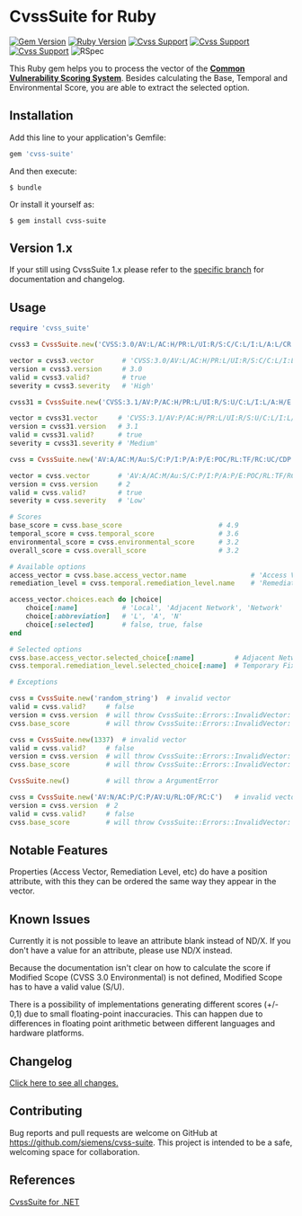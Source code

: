 # CvssSuite for Ruby

[![Gem Version](http://img.shields.io/gem/v/cvss-suite.svg)](https://rubygems.org/gems/cvss-suite)
[![Ruby Version](https://img.shields.io/badge/Ruby-2.x-brightgreen.svg)](https://rubygems.org/gems/cvss-suite)
[![Cvss Support](https://img.shields.io/badge/CVSS-v2-brightgreen.svg)](https://www.first.org/cvss/v2/guide)
[![Cvss Support](https://img.shields.io/badge/CVSS-v3.0-brightgreen.svg)](https://www.first.org/cvss/v3.0/user-guide)
[![Cvss Support](https://img.shields.io/badge/CVSS-v3.1-brightgreen.svg)](https://www.first.org/cvss/v3.1/user-guide)
![RSpec](https://github.com/siemens/cvss-suite/workflows/RSpec/badge.svg)

This Ruby gem helps you to process the vector of the [**Common Vulnerability Scoring System**](https://www.first.org/cvss/specification-document).
Besides calculating the Base, Temporal and Environmental Score, you are able to extract the selected option.

## Installation

Add this line to your application's Gemfile:

```ruby
gem 'cvss-suite'
```

And then execute:

    $ bundle

Or install it yourself as:

    $ gem install cvss-suite
    
## Version 1.x

If your still using CvssSuite 1.x please refer to the [specific branch](https://github.com/siemens/cvss-suite/tree/1.x) for documentation and changelog.

## Usage

```ruby
require 'cvss_suite'

cvss3 = CvssSuite.new('CVSS:3.0/AV:L/AC:H/PR:L/UI:R/S:C/C:L/I:L/A:L/CR:L/IR:M/AR:H/MAV:N/MAC:H/MPR:N/MUI:R/MS:U/MC:N/MI:L/MA:H')

vector = cvss3.vector       # 'CVSS:3.0/AV:L/AC:H/PR:L/UI:R/S:C/C:L/I:L/A:L/CR:L/IR:M/AR:H/MAV:N/MAC:H/MPR:N/MUI:R/MS:U/MC:N/MI:L/MA:H'
version = cvss3.version     # 3.0
valid = cvss3.valid?        # true
severity = cvss3.severity   # 'High'

cvss31 = CvssSuite.new('CVSS:3.1/AV:P/AC:H/PR:L/UI:R/S:U/C:L/I:L/A:H/E:H/RL:U/RC:U')

vector = cvss31.vector     # 'CVSS:3.1/AV:P/AC:H/PR:L/UI:R/S:U/C:L/I:L/A:H/E:H/RL:U/RC:U'
version = cvss31.version   # 3.1
valid = cvss31.valid?      # true
severity = cvss31.severity # 'Medium'

cvss = CvssSuite.new('AV:A/AC:M/Au:S/C:P/I:P/A:P/E:POC/RL:TF/RC:UC/CDP:L/TD:M/CR:M/IR:M/AR:M')

vector = cvss.vector       # 'AV:A/AC:M/Au:S/C:P/I:P/A:P/E:POC/RL:TF/RC:UC/CDP:L/TD:M/CR:M/IR:M/AR:M'
version = cvss.version     # 2
valid = cvss.valid?        # true
severity = cvss.severity   # 'Low'

# Scores
base_score = cvss.base_score                        # 4.9
temporal_score = cvss.temporal_score                # 3.6
environmental_score = cvss.environmental_score      # 3.2
overall_score = cvss.overall_score                  # 3.2

# Available options
access_vector = cvss.base.access_vector.name                # 'Access Vector'
remediation_level = cvss.temporal.remediation_level.name    # 'Remediation Level'

access_vector.choices.each do |choice|
    choice[:name]           # 'Local', 'Adjacent Network', 'Network'
    choice[:abbreviation]   # 'L', 'A', 'N'
    choice[:selected]       # false, true, false
end

# Selected options
cvss.base.access_vector.selected_choice[:name]          # Adjacent Network
cvss.temporal.remediation_level.selected_choice[:name]  # Temporary Fix

# Exceptions

cvss = CvssSuite.new('random_string')  # invalid vector
valid = cvss.valid?     # false
version = cvss.version  # will throw CvssSuite::Errors::InvalidVector: Vector is not valid!
cvss.base_score         # will throw CvssSuite::Errors::InvalidVector: Vector is not valid!

cvss = CvssSuite.new(1337)  # invalid vector
valid = cvss.valid?     # false
version = cvss.version  # will throw CvssSuite::Errors::InvalidVector: Vector is not valid!
cvss.base_score         # will throw CvssSuite::Errors::InvalidVector: Vector is not valid!

CvssSuite.new()         # will throw a ArgumentError

cvss = CvssSuite.new('AV:N/AC:P/C:P/AV:U/RL:OF/RC:C')   # invalid vector, authentication is missing
version = cvss.version  # 2
valid = cvss.valid?     # false
cvss.base_score         # will throw CvssSuite::Errors::InvalidVector: Vector is not valid!
```

## Notable Features

Properties (Access Vector, Remediation Level, etc) do have a position attribute, with this they can be ordered the same way they appear in the vector.

## Known Issues

Currently it is not possible to leave an attribute blank instead of ND/X. If you don't have a value for an attribute, please use ND/X instead.

Because the documentation isn't clear on how to calculate the score if Modified Scope (CVSS 3.0 Environmental) is not defined, Modified Scope has to have a valid value (S/U).

There is a possibility of implementations generating different scores (+/- 0,1) due to small floating-point inaccuracies. This can happen due to differences in floating point arithmetic between different languages and hardware platforms.

## Changelog

[Click here to see all changes.](https://github.com/siemens/cvss-suite/blob/master/CHANGES.md)

## Contributing

Bug reports and pull requests are welcome on GitHub at https://github.com/siemens/cvss-suite. This project is intended to be a safe, welcoming space for collaboration.

## References
[CvssSuite for .NET](https://github.com/oliverhamboerger/CvssSuite)

